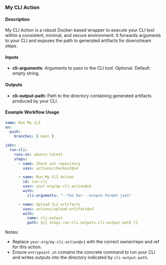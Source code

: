 ### My CLI Action

#### Description
My CLI Action is a robust Docker-based wrapper to execute your CLI tool within a consistent, minimal, and secure environment. It forwards arguments to your CLI and exposes the path to generated artifacts for downstream steps.

#### Inputs
- **cli-arguments**: Arguments to pass to the CLI tool. Optional. Default: empty string.

#### Outputs
- **cli-output-path**: Path to the directory containing generated artifacts produced by your CLI.

#### Example Workflow Usage
```yaml
name: Run My CLI
on:
  push:
    branches: [ main ]

jobs:
  run-cli:
    runs-on: ubuntu-latest
    steps:
      - name: Check out repository
        uses: actions/checkout@v4

      - name: Run My CLI Action
        id: run-cli
        uses: your-org/my-cli-action@v1
        with:
          cli-arguments: "--foo bar --output-format json"

      - name: Upload CLI artifacts
        uses: actions/upload-artifact@v4
        with:
          name: cli-output
          path: ${{ steps.run-cli.outputs.cli-output-path }}
```

Notes:
- Replace `your-org/my-cli-action@v1` with the correct owner/repo and ref for this action.
- Ensure `entrypoint.sh` contains the concrete command to run your CLI and writes outputs into the directory indicated by `cli-output-path`.


